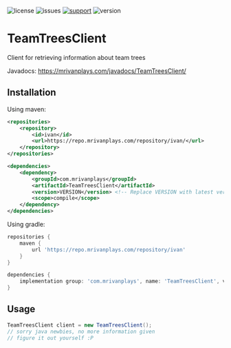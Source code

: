![license](https://img.shields.io/github/license/MrIvanPlays/TeamTreesClient.svg?style=for-the-badge)
![issues](https://img.shields.io/github/issues/MrIvanPlays/TeamTreesClient.svg?style=for-the-badge)
[![support](https://img.shields.io/discord/493674712334073878.svg?colorB=Blue&logo=discord&label=Support&style=for-the-badge)](https://mrivanplays.com/discord)
![version](https://img.shields.io/maven-metadata/v?color=blue&label=latest%20version&metadataUrl=https%3A%2F%2Frepo.mrivanplays.com%2Frepository%2Fivan%2Fcom%2Fmrivanplays%2FTeamTreesClient%2Fmaven-metadata.xml&style=for-the-badge)

# TeamTreesClient

Client for retrieving information about team trees

Javadocs: https://mrivanplays.com/javadocs/TeamTreesClient/

## Installation

Using maven:

```xml
<repositories>
    <repository>
        <id>ivan</id>
        <url>https://repo.mrivanplays.com/repository/ivan/</url>
    </repository>
</repositories>

<dependencies>
    <dependency>
        <groupId>com.mrivanplays</groupId>
        <artifactId>TeamTreesClient</artifactId>
        <version>VERSION</version> <!-- Replace VERSION with latest version -->
        <scope>compile</scope>  
    </dependency>
</dependencies>
```

Using gradle:

```gradle
repositories {
    maven {
        url 'https://repo.mrivanplays.com/repository/ivan'
    }
}

dependencies {
    implementation group: 'com.mrivanplays', name: 'TeamTreesClient', version: 'VERSION' // Replace VERSION with latest version
}
```

## Usage
```java
TeamTreesClient client = new TeamTreesClient();
// sorry java newbies, no more information given
// figure it out yourself :P
```
